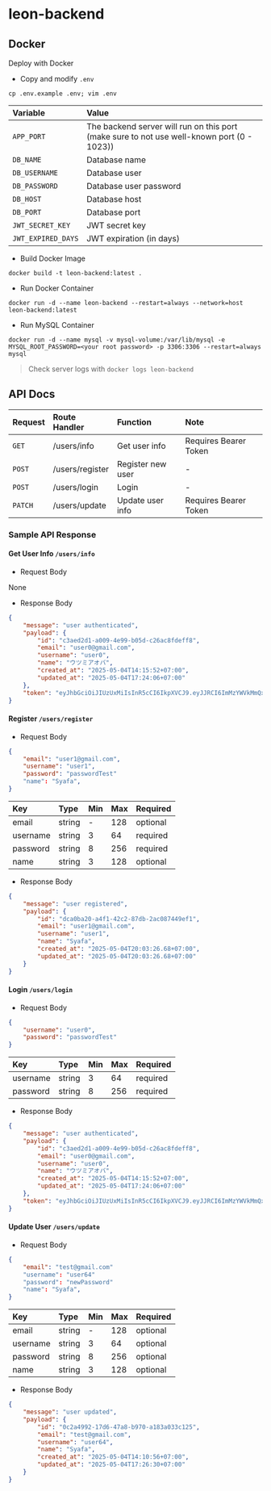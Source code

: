 # leon-backend

## Docker

Deploy with Docker

- Copy and modify `.env`

`cp .env.example .env; vim .env`

|Variable|Value|
|:---|:---|
|`APP_PORT`|The backend server will run on this port (make sure to not use well-known port (0 - 1023))|
|`DB_NAME`|Database name|
|`DB_USERNAME`|Database user|
|`DB_PASSWORD`|Database user password|
|`DB_HOST`|Database host|
|`DB_PORT`|Database port|
|`JWT_SECRET_KEY`|JWT secret key|
|`JWT_EXPIRED_DAYS`|JWT expiration (in days)|

- Build Docker Image

`docker build -t leon-backend:latest .`

- Run Docker Container

`docker run -d --name leon-backend --restart=always --network=host leon-backend:latest`

- Run MySQL Container

`docker run -d --name mysql -v mysql-volume:/var/lib/mysql -e MYSQL_ROOT_PASSWORD=<your root password> -p 3306:3306 --restart=always mysql`

> Check server logs with `docker logs leon-backend`

## API Docs

|Request|Route Handler|Function|Note|
|:---|:---|:---|:---|
|`GET`|/users/info|Get user info|Requires Bearer Token|
|`POST`|/users/register|Register new user|-|
|`POST`|/users/login|Login|-|
|`PATCH`|/users/update|Update user info|Requires Bearer Token|

### Sample API Response

#### Get User Info `/users/info`

- Request Body

None

- Response Body

```json
{
    "message": "user authenticated",
    "payload": {
        "id": "c3aed2d1-a009-4e99-b05d-c26ac8fdeff8",
        "email": "user0@gmail.com",
        "username": "user0",
        "name": "ウツミアオバ",
        "created_at": "2025-05-04T14:15:52+07:00",
        "updated_at": "2025-05-04T17:24:06+07:00"
    },
    "token": "eyJhbGciOiJIUzUxMiIsInR5cCI6IkpXVCJ9.eyJJRCI6ImMzYWVkMmQxLWEwMDktNGU5OS1iMDVkLWMyNmFjOGZkZWZmOCIsImV4cCI6MTc0ODk0NjQwOX0.IdG3w3aJpvBfeBYQWxNnLS27WdDnzm7_YOKpDZQ5_VJE1XqqMFDzfp5zUQwp0WHA6BIR9w3MGxOd0G3cqgXVOg"
}
```

#### Register `/users/register`

- Request Body

```json
{
    "email": "user1@gmail.com",
    "username": "user1",
    "password": "passwordTest"
    "name": "Syafa",
}
```

|Key|Type|Min|Max|Required|
|:---|:---|:---|:---|:---|
|email|string|-|128|optional|
|username|string|3|64|required|
|password|string|8|256|required|
|name|string|3|128|optional|

- Response Body

```json
{
    "message": "user registered",
    "payload": {
        "id": "dca0ba20-a4f1-42c2-87db-2ac087449ef1",
        "email": "user1@gmail.com",
        "username": "user1",
        "name": "Syafa",
        "created_at": "2025-05-04T20:03:26.68+07:00",
        "updated_at": "2025-05-04T20:03:26.68+07:00"
    }
}
```

#### Login `/users/login`

- Request Body

```json
{
    "username": "user0",
    "password": "passwordTest"
}
```

|Key|Type|Min|Max|Required|
|:---|:---|:---|:---|:---|
|username|string|3|64|required|
|password|string|8|256|required|

- Response Body

```json
{
    "message": "user authenticated",
    "payload": {
        "id": "c3aed2d1-a009-4e99-b05d-c26ac8fdeff8",
        "email": "user0@gmail.com",
        "username": "user0",
        "name": "ウツミアオバ",
        "created_at": "2025-05-04T14:15:52+07:00",
        "updated_at": "2025-05-04T17:24:06+07:00"
    },
    "token": "eyJhbGciOiJIUzUxMiIsInR5cCI6IkpXVCJ9.eyJJRCI6ImMzYWVkMmQxLWEwMDktNGU5OS1iMDVkLWMyNmFjOGZkZWZmOCIsImV4cCI6MTc0ODk0NjQwOX0.IdG3w3aJpvBfeBYQWxNnLS27WdDnzm7_YOKpDZQ5_VJE1XqqMFDzfp5zUQwp0WHA6BIR9w3MGxOd0G3cqgXVOg"
}
```

#### Update User `/users/update`

- Request Body

```json
{
    "email": "test@gmail.com"
    "username": "user64"
    "password": "newPassword"
    "name": "Syafa",
}
```

|Key|Type|Min|Max|Required|
|:---|:---|:---|:---|:---|
|email|string|-|128|optional|
|username|string|3|64|optional|
|password|string|8|256|optional|
|name|string|3|128|optional|

- Response Body

```json
{
    "message": "user updated",
    "payload": {
        "id": "0c2a4992-17d6-47a8-b970-a183a033c125",
        "email": "test@gmail.com",
        "username": "user64",
        "name": "Syafa",
        "created_at": "2025-05-04T14:10:56+07:00",
        "updated_at": "2025-05-04T17:26:30+07:00"
    }
}
```
